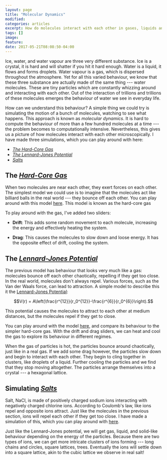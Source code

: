 ```yaml
---
layout: page
title: "Molecular Dynamics"
modified:
categories: articles
excerpt: How do molecules interact with each other in gases, liquids and solids?
tags: []
image:
feature:
date: 2017-05-21T08:08:50-04:00
---
```


Ice, water, and water vapour are three very different substance. Ice is a crystal, it is hard and will shatter if you hit it hard enough. Water is a liquid, it flows and forms droplets. Water vapour is a gas, which is dispersed throughout the atmosphere. Yet for all this varied behaviour, we know that these three substance are actually made of the same thing --- water molecules. These are tiny particles which are constantly whizzing around and interacting with each other. Out of the interaction of trillions and trillions of these molecules emerges the behaviour of water we see in everyday life. 

How can we understand this behaviour? A simple thing we could try is simulating the motion of a bunch of molecules, watching to see what happens. This approach is known as *molecular dynamics*. It is hard to compute the behaviour of more than a few hundred molecules at a time --- the problem becomes to computationally intensive. Nevertheless, this gives us a picture of how molecules interact with each other microscopically. I have made three simulations, which you can play around with here:

* [*The Hard-Core Gas*](/scripts/NBody/BilliardBalls.html)
* [*The Lennard-Jones Potential*](/scripts/NBody/LennardJones.html)
* [*Salts*](/scripts/NBody/Ions.html)


## The [*Hard-Core Gas*](/scripts/NBody/BilliardBalls.html)

When two molecules are near each other, they exert forces on each other. The simplest model we could use is to imagine that the molecules act like billiard balls in the real world --- they bounce off each other. You can play around with this model [here](/scripts/NBody/BilliardBalls.html). This model is known as the hard-core gas

To play around with the gas, I've added two sliders:

* **Drift**: This adds some random movement to each molecule, increasing the energy and effectively heating the system.

* **Drag**: This causes the molecules to slow down and loose energy. It has the opposite effect of drift, cooling the system.


## The [*Lennard-Jones Potential*](/scripts/NBody/LennardJones.html)

The previous model has behaviour that looks very much like a gas: molecules bounce off each other chaotically, repelling if they get too close. In the real world, molecules don't always repel. Various forces, such as the Van der Waals force, can lead to attraction. A simple model to describe this it the [Lennard-Jones Potential](https://en.wikipedia.org/wiki/Lennard-Jones_potential):

$$V(r) = A\left(\frac{r^{12}}{r_0^{12}}-\frac{r^{6}}{r_0^{6}}\right).$$

This potential causes the molecules to attract to each other at medium distances, but the molecules repel if they get to close.

You can play around with the model [here](/scripts/NBody/LennardJones.html), and compare its behaviour to the simpler hard-core gas. With the drift and drag sliders, we can heat and cool the gas to explore its behaviour in different regimes.

When the gas of particles is hot, the particles bounce around chaotically, just like in a real gas. If we add some drag however, the particles slow down and begin to interact with each other. They begin to cling together in clusters, like droplets of a liquid. Further cooling the particles and we find that they stop moving altogether. The particles arrange themselves into a crystal --- a hexagonal lattice.


## Simulating [*Salts*](/scripts/NBody/Ions.html)
Salt, NaCl, is made of positively charged sodium ions interacting with negatively charged chlorine ions. According to Coulomb's law, like ions repel and opposite ions attract. Just like the molecules in the previous section, ions will repel each other if they get too close. I have made a simulation of this, which you can play around with [here](/scripts/NBody/Ions.html). 

Just like the Lennard-Jones potential, we will get gas, liquid, and solid-like behaviour depending on the energy of the particles. Because there are two types of ions, we can get more intricate clusters of ions forming --- long chains and circles, square lattices, trees. Eventually the ions will settle down into a square lattice, akin to the cubic lattice we observe in real salt!